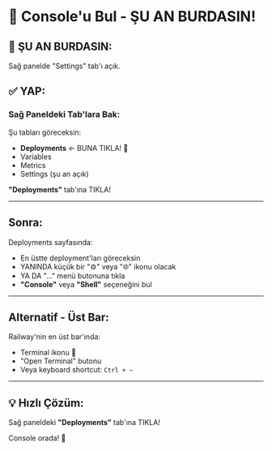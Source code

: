 # 🎯 Console'u Bul - ŞU AN BURDASIN!

## 📍 ŞU AN BURDASIN:

Sağ panelde "Settings" tab'ı açık.

## ✅ YAP:

### Sağ Paneldeki Tab'lara Bak:

Şu tabları göreceksin:
- **Deployments** ← BUNA TIKLA! 🎯
- Variables
- Metrics
- Settings (şu an açık)

**"Deployments"** tab'ına TIKLA!

---

## Sonra:

Deployments sayfasında:
- En üstte deployment'ları göreceksin
- YANINDA küçük bir "⚙️" veya "🌐" ikonu olacak
- YA DA "..." menü butonuna tıkla
- **"Console"** veya **"Shell"** seçeneğini bul

---

## Alternatif - Üst Bar:

Railway'nin en üst bar'ında:
- Terminal ikonu 🔲
- "Open Terminal" butonu
- Veya keyboard shortcut: `Ctrl + ~`

---

## 💡 Hızlı Çözüm:

Sağ paneldeki **"Deployments"** tab'ına TIKLA!

Console orada! 🎯

